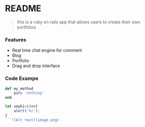 # README
> this is a ruby on rails app that allows users to create their own portfolios
### Features
- Real time chat engine for comment
- Blog
- Portfolio
- Drag and drop interface

### Code Exampe
```ruby
def my_method
    puts 'nothing'
end
```
```javascript
let sayhi=()=>{
    alert('hi');
}
```![Alt text](image.png)